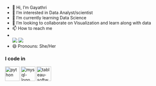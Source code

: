 - 👋 Hi, I’m Gayathri
- 👀 I’m interested in Data Analyst/scientist 
- 🌱 I’m currently learning Data Science
- 💞️ I’m looking to collaborate on Visualization and learn along with data
- 📫 How to reach me
- <br> [<img src="https://img.shields.io/badge/Twitter-1DA1F2?style=for-the-badge&logo=twitter&logoColor=white" />](https://x.com/Gayusparkles) [<img src="https://img.shields.io/badge/LinkedIn-0077B5?style=for-the-badge&logo=linkedin&logoColor=white" />](https://www.linkedin.com/in/gayathri-ganesan-gayathri/)
- 😄 Pronouns: She/Her
### I code in 
<img width="48" height="48" src="https://img.icons8.com/fluency/48/python.png" alt="python"/> <img width="48" height="48" src="https://img.icons8.com/fluency/48/mysql-logo.png" alt="mysql-logo"/>
<img width="48" height="48" src="https://img.icons8.com/color/48/tableau-software.png" alt="tableau-software"/>

